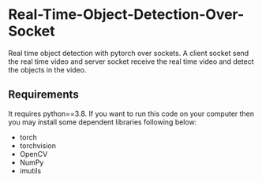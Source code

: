 # Real-Time-Object-Detection-Over-Socket

Real time object detection with pytorch over sockets. A client socket send the real time video and server socket receive the real time video and detect the objects in the video.

## Requirements
It requires python==3.8. If you want to run this code on your computer then you may install some dependent libraries following below:<br>
* torch
* torchvision
* OpenCV
* NumPy
* imutils
